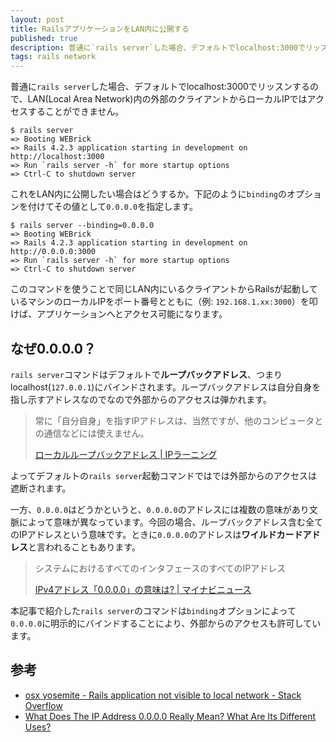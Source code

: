 ```yaml
---
layout: post
title: RailsアプリケーションをLAN内に公開する
published: true
description: 普通に`rails server`した場合、デフォルトでlocalhost:3000でリッスンするので、LAN(Local Area Network)内の外部のクライアントからLocal IPではアクセスすることができません。これを解決するためにはどうしたらよいでしょうか。
tags: rails network
---
```


普通に`rails server`した場合、デフォルトでlocalhost:3000でリッスンするので、LAN(Local Area Network)内の外部のクライアントからローカルIPではアクセスすることができません。

    $ rails server
    => Booting WEBrick
    => Rails 4.2.3 application starting in development on http://localhost:3000
    => Run `rails server -h` for more startup options
    => Ctrl-C to shutdown server

これをLAN内に公開したい場合はどうするか。下記のように`binding`のオプションを付けてその値として`0.0.0.0`を指定します。

    $ rails server --binding=0.0.0.0
    => Booting WEBrick
    => Rails 4.2.3 application starting in development on http://0.0.0.0:3000
    => Run `rails server -h` for more startup options
    => Ctrl-C to shutdown server

このコマンドを使うことで同じLAN内にいるクライアントからRailsが起動しているマシンのローカルIPをポート番号とともに（例: `192.168.1.xx:3000`）を叩けば、アプリケーションへとアクセス可能になります。

## なぜ0.0.0.0？

`rails server`コマンドはデフォルトで**ループバックアドレス**、つまりlocalhost(`127.0.0.1`)にバインドされます。ループバックアドレスは自分自身を指し示すアドレスなのでなので外部からのアクセスは弾かれます。

> 常に「自分自身」を指すIPアドレスは、当然ですが、他のコンピュータとの通信などには使えません。
>
> [ローカルループバックアドレス \| IPラーニング](http://www.arearesearch.co.jp/learn/ip/09.html)

よってデフォルトの`rails server`起動コマンドではでは外部からのアクセスは遮断されます。

一方、`0.0.0.0`はどうかというと、`0.0.0.0`のアドレスには複数の意味があり文脈によって意味が異なっています。今回の場合、ループバックアドレス含む全てのIPアドレスという意味です。ときに`0.0.0.0`のアドレスは**ワイルドカードアドレス**と言われることもあります。

> システムにおけるすべてのインタフェースのすべてのIPアドレス
>
> [IPv4アドレス「0.0.0.0」の意味は? \| マイナビニュース](http://news.mynavi.jp/news/2016/10/25/414/)

本記事で紹介した`rails server`のコマンドは`binding`オプションによって`0.0.0.0`に明示的にバインドすることにより、外部からのアクセスも許可しています。

## 参考

* [osx yosemite - Rails application not visible to local network - Stack Overflow](http://stackoverflow.com/questions/29132719/rails-application-not-visible-to-local-network)
* [What Does The IP Address 0.0.0.0 Really Mean? What Are Its Different Uses?](https://fossbytes.com/ip-address-0-0-0-0-meaning-default-route-uses/)
